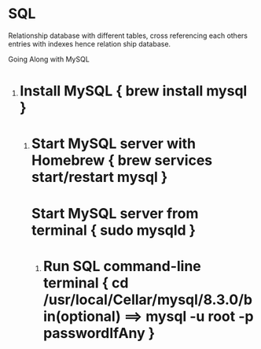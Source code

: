 # SQL

Relationship database with different tables, cross referencing each others entries with indexes hence relation ship database.

Going Along with MySQL
<ol>
  <li>
    <h1>Install MySQL { brew install mysql }</h1>
  </li>
<ol>
  <li>
    <h1>Start MySQL server with Homebrew { brew services start/restart mysql }</h1>
    <h1>Start MySQL server from terminal { sudo mysqld }</h1>
  </li>
<ol>
  <li>
    <h1>Run SQL command-line terminal { cd /usr/local/Cellar/mysql/8.3.0/bin(optional) ==>  mysql -u root -p passwordIfAny }</h1>
  </li>
</ol>
